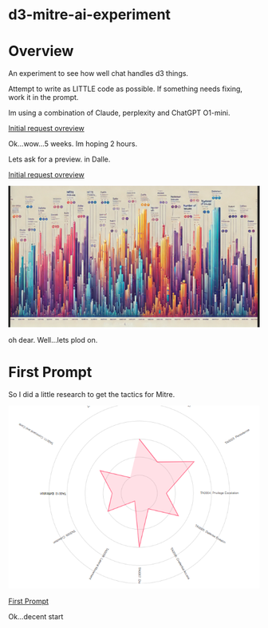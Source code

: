 # d3-mitre-ai-experiment

# Overview
An experiment to see how well chat handles d3 things.

Attempt to write as LITTLE code as possible.  If something needs fixing, work it in the prompt.

Im using a combination of Claude, perplexity and ChatGPT O1-mini.


[Initial request ovreview](00-01-initial-request.md)

Ok...wow...5 weeks.  Im hoping 2 hours.  

Lets ask for a preview.  in Dalle.

[Initial request ovreview](00-02-dalle-request.md)

![preview](assets/dalle1.PNG)

oh dear.
Well...lets plod on.

# First Prompt

So I did a little research to get the tactics for Mitre.

![result](00-first-graph/radar00.PNG)

[First Prompt](00-first-graph/first-graph.md)

Ok...decent start
